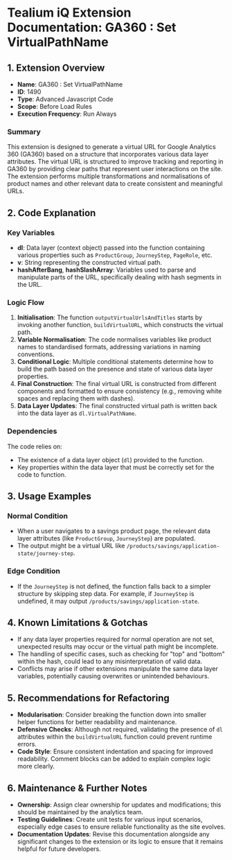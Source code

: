 # Tealium iQ Extension Documentation: GA360 : Set VirtualPathName

## 1. Extension Overview

- **Name**: GA360 : Set VirtualPathName
- **ID**: 1490
- **Type**: Advanced Javascript Code
- **Scope**: Before Load Rules
- **Execution Frequency**: Run Always

### Summary
This extension is designed to generate a virtual URL for Google Analytics 360 (GA360) based on a structure that incorporates various data layer attributes. The virtual URL is structured to improve tracking and reporting in GA360 by providing clear paths that represent user interactions on the site. The extension performs multiple transformations and normalisations of product names and other relevant data to create consistent and meaningful URLs.

## 2. Code Explanation

### Key Variables
- **dl**: Data layer (context object) passed into the function containing various properties such as `ProductGroup`, `JourneyStep`, `PageRole`, etc.
- **v**: String representing the constructed virtual path.
- **hashAfterBang**, **hashSlashArray**: Variables used to parse and manipulate parts of the URL, specifically dealing with hash segments in the URL.

### Logic Flow
1. **Initialisation**: The function `outputVirtualUrlsAndTitles` starts by invoking another function, `buildVirtualURL`, which constructs the virtual path.
2. **Variable Normalisation**: The code normalises variables like product names to standardised formats, addressing variations in naming conventions.
3. **Conditional Logic**: Multiple conditional statements determine how to build the path based on the presence and state of various data layer properties.
4. **Final Construction**: The final virtual URL is constructed from different components and formatted to ensure consistency (e.g., removing white spaces and replacing them with dashes).
5. **Data Layer Updates**: The final constructed virtual path is written back into the data layer as `dl.VirtualPathName`.

### Dependencies
The code relies on:
- The existence of a data layer object (`dl`) provided to the function.
- Key properties within the data layer that must be correctly set for the code to function.

## 3. Usage Examples

### Normal Condition
- When a user navigates to a savings product page, the relevant data layer attributes (like `ProductGroup`, `JourneyStep`) are populated.
- The output might be a virtual URL like `/products/savings/application-state/journey-step`.

### Edge Condition
- If the `JourneyStep` is not defined, the function falls back to a simpler structure by skipping step data. For example, if `JourneyStep` is undefined, it may output `/products/savings/application-state`.

## 4. Known Limitations & Gotchas
- If any data layer properties required for normal operation are not set, unexpected results may occur or the virtual path might be incomplete.
- The handling of specific cases, such as checking for "top" and "bottom" within the hash, could lead to any misinterpretation of valid data.
- Conflicts may arise if other extensions manipulate the same data layer variables, potentially causing overwrites or unintended behaviours.

## 5. Recommendations for Refactoring
- **Modularisation**: Consider breaking the function down into smaller helper functions for better readability and maintenance.
- **Defensive Checks**: Although not required, validating the presence of `dl` attributes within the `buildVirtualURL` function could prevent runtime errors.
- **Code Style**: Ensure consistent indentation and spacing for improved readability. Comment blocks can be added to explain complex logic more clearly.

## 6. Maintenance & Further Notes
- **Ownership**: Assign clear ownership for updates and modifications; this should be maintained by the analytics team.
- **Testing Guidelines**: Create unit tests for various input scenarios, especially edge cases to ensure reliable functionality as the site evolves.
- **Documentation Updates**: Revise this documentation alongside any significant changes to the extension or its logic to ensure that it remains helpful for future developers.